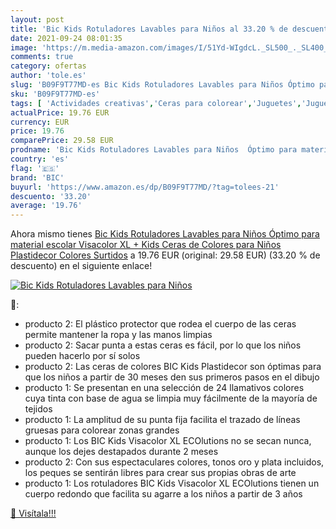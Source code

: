 ```yaml
---
layout: post
title: 'Bic Kids Rotuladores Lavables para Niños al 33.20 % de descuento'
date: 2021-09-24 08:01:35
image: 'https://m.media-amazon.com/images/I/51Yd-WIgdcL._SL500_._SL400_.jpg'
comments: true
category: ofertas
author: 'tole.es'
slug: 'B09F9T77MD-es Bic Kids Rotuladores Lavables para Niños Óptimo para...'
sku: 'B09F9T77MD-es'
tags: [ 'Actividades creativas','Ceras para colorear','Juguetes','Juguetes y juegos','Material de escritura y dibujo para niños','Rotuladores de colores para niños','bic','escolar','material','plastidecor','rotuladores', ]
actualPrice: 19.76 EUR
currency: EUR
price: 19.76
comparePrice: 29.58 EUR
prodname: 'Bic Kids Rotuladores Lavables para Niños  Óptimo para material escolar Visacolor XL + Kids Ceras de Colores para Niños  Plastidecor  Colores Surtidos'
country: 'es'
flag: '🇪🇸'
brand: 'BIC'
buyurl: 'https://www.amazon.es/dp/B09F9T77MD/?tag=tolees-21'
descuento: '33.20'
average: '19.76'
---
```


Ahora mismo tienes [Bic Kids Rotuladores Lavables para Niños  Óptimo para material escolar Visacolor XL + Kids Ceras de Colores para Niños  Plastidecor  Colores Surtidos](https://www.amazon.es/dp/B09F9T77MD/?tag=tolees-21) a 19.76 EUR (original: 29.58 EUR) (33.20 %  de descuento) en el siguiente enlace!

[![Bic Kids Rotuladores Lavables para Niños](https://m.media-amazon.com/images/I/51Yd-WIgdcL._SL500_._SL400_.jpg)](https://www.amazon.es/dp/B09F9T77MD/?tag=tolees-21)

🔎:

- producto 2: El plástico protector que rodea el cuerpo de las ceras permite mantener la ropa y las manos limpias
- producto 2: Sacar punta a estas ceras es fácil, por lo que los niños pueden hacerlo por sí solos
- producto 2: Las ceras de colores BIC Kids Plastidecor son óptimas para que los niños a partir de 30 meses den sus primeros pasos en el dibujo
- producto 1: Se presentan en una selección de 24 llamativos colores cuya tinta con base de agua se limpia muy fácilmente de la mayoría de tejidos
- producto 1: La amplitud de su punta fija facilita el trazado de líneas gruesas para colorear zonas grandes
- producto 1: Los BIC Kids Visacolor XL ECOlutions no se secan nunca, aunque los dejes destapados durante 2 meses
- producto 2: Con sus espectaculares colores, tonos oro y plata incluidos, los peques se sentirán libres para crear sus propias obras de arte
- producto 1: Los rotuladores BIC Kids Visacolor XL ECOlutions tienen un cuerpo redondo que facilita su agarre a los niños a partir de 3 años

[🛒 Visítala!!!](https://www.amazon.es/dp/B09F9T77MD/?tag=tolees-21)
